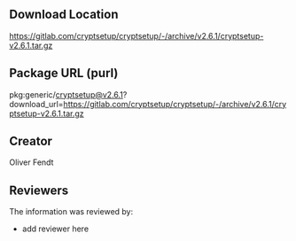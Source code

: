 ## Download Location

https://gitlab.com/cryptsetup/cryptsetup/-/archive/v2.6.1/cryptsetup-v2.6.1.tar.gz

## Package URL (purl)

pkg:generic/cryptsetup@v2.6.1?download_url=https://gitlab.com/cryptsetup/cryptsetup/-/archive/v2.6.1/cryptsetup-v2.6.1.tar.gz

## Creator

Oliver Fendt

## Reviewers

The information was reviewed by:

* add reviewer here
